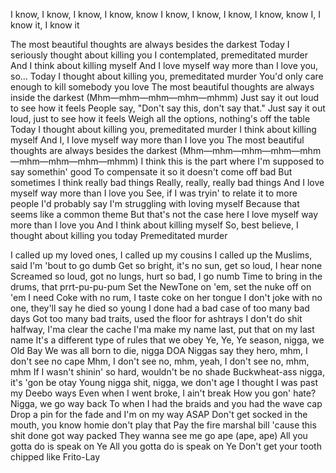 
I know, I know, I know, I know, know
I know, I know, I know, I know, know
I, I know it, I know it


The most beautiful thoughts are always besides the darkest
Today I seriously thought about killing you
I contemplated, premeditated murder
And I think about killing myself
And I love myself way more than I love you, so…
Today I thought about killing you, premeditated murder
You'd only care enough to kill somebody you love
The most beautiful thoughts are always inside the darkest
(Mhm—mhm—mhm—mhm—mhmm)
Just say it out loud to see how it feels
People say, "Don't say this, don't say that."
Just say it out loud, just to see how it feels
Weigh all the options, nothing's off the table
Today I thought about killing you, premeditated murder
I think about killing myself
And I, I love myself way more than I love you
The most beautiful thoughts are always besides the darkest
(Mhm—mhm—mhm—mhm—mhm—mhm—mhm—mhm—mhmm)
I think this is the part where I'm supposed to say somethin' good To compensate it so it doesn't come off bad
But sometimes I think really bad things
Really, really, really bad things
And I love myself way more than I love you
See, if I was tryin' to relate it to more people
I'd probably say I'm struggling with loving myself
Because that seems like a common theme
But that's not the case here
I love myself way more than I love you
And I think about killing myself
So, best believe, I thought about killing you today
Premeditated murder


I called up my loved ones, I called up my cousins
I called up the Muslims, said I'm 'bout to go dumb
Get so bright, it's no sun, get so loud, I hear none
Screamed so loud, got no lungs, hurt so bad, I go numb
Time to bring in the drums, that prrt-pu-pu-pum
Set the NewTone on 'em, set the nuke off on 'em
I need Coke with no rum, I taste coke on her tongue
I don't joke with no one, they'll say he died so young
I done had a bad case of too many bad days
Got too many bad traits, used the floor for ashtrays
I don't do shit halfway, I'ma clear the cache
I'ma make my name last, put that on my last name
It's a different type of rules that we obey
Ye, Ye, Ye season, nigga, we Old Bay
We was all born to die, nigga DOA
Niggas say they hero, mhm, I don't see no cape
Mhm, I don't see no, mhm, yeah, I don't see no, mhm, mhm
If I wasn't shinin' so hard, wouldn't be no shade
Buckwheat-ass nigga, it's 'gon be otay
Young nigga shit, nigga, we don't age
I thought I was past my Deebo ways
Even when I went broke, I ain't break
How you gon' hate? Nigga, we go way back
To when I had the braids and you had the wave cap
Drop a pin for the fade and I'm on my way ASAP
Don't get socked in the mouth, you know homie don't play that
Pay the fire marshal bill 'cause this shit done got way packed
They wanna see me go ape (ape, ape)
All you gotta do is speak on Ye
All you gotta do is speak on Ye
Don't get your tooth chipped like Frito-Lay
